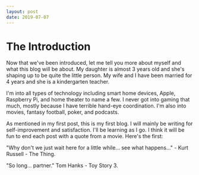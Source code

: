```yaml
---
layout: post
date: 2019-07-07
---
```


<div class="blurb">
  <h1>The Introduction</h1> 
</div><!-- /.blurb -->

Now that we've been introduced, let me tell you more about myself and what this blog will be about. My daughter is almost 3 years old and she's shaping up to be quite the little person. My wife and I have been married for 4 years and she is a kindergarten teacher. 

I'm into all types of technology including smart home devices, Apple, Raspberry Pi, and home theater to name a few. I never got into gaming that much, mostly because I have terrible hand-eye coordination. I'm also into movies, fantasy football, poker, and podcasts.

As mentioned in my first post, this is my first blog. I will mainly be writing for self-improvement and satisfaction. I'll be learning as I go. I think it will be fun to end each post with a quote from a movie. Here's the first:

"Why don't we just wait here for a little while... see what happens..." - Kurt Russell - The Thing.

"So long... partner." Tom Hanks - Toy Story 3.
